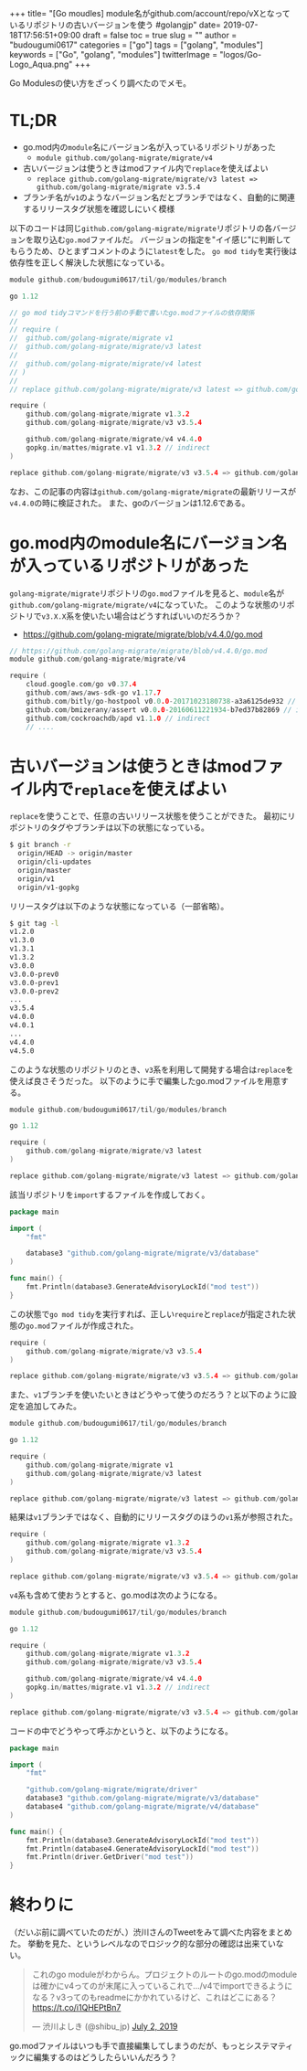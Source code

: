 +++
title= "[Go moudles] module名がgithub.com/account/repo/vXとなっているリポジトリの古いバージョンを使う #golangjp"
date= 2019-07-18T17:56:51+09:00
draft = false
toc = true
slug = ""
author = "budougumi0617"
categories = ["go"]
tags = ["golang", "modules"]
keywords = ["Go", "golang", "modules"]
twitterImage = "logos/Go-Logo_Aqua.png"
+++

Go Modulesの使い方をざっくり調べたのでメモ。

<!--more-->

# TL;DR
- go.mod内の`module`名にバージョン名が入っているリポジトリがあった
    - `module github.com/golang-migrate/migrate/v4`
- 古いバージョンは使うときはmodファイル内で`replace`を使えばよい
    - `replace github.com/golang-migrate/migrate/v3 latest => github.com/golang-migrate/migrate v3.5.4`
- ブランチ名が`v1`のようなバージョン名だとブランチではなく、自動的に関連するリリースタグ状態を確認しにいく模様

以下のコードは同じ`github.com/golang-migrate/migrate`リポジトリの各バージョンを取り込む`go.mod`ファイルだ。
バージョンの指定を"イイ感じ"に判断してもらうため、ひとまずコメントのように`latest`をした。
`go mod tidy`を実行後は依存性を正しく解決した状態になっている。

```c
module github.com/budougumi0617/til/go/modules/branch

go 1.12

// go mod tidyコマンドを行う前の手動で書いたgo.modファイルの依存関係
//
// require (
// 	github.com/golang-migrate/migrate v1
// 	github.com/golang-migrate/migrate/v3 latest
//
// 	github.com/golang-migrate/migrate/v4 latest
// )
//
// replace github.com/golang-migrate/migrate/v3 latest => github.com/golang-migrate/migrate v3.5.4

require (
	github.com/golang-migrate/migrate v1.3.2
	github.com/golang-migrate/migrate/v3 v3.5.4

	github.com/golang-migrate/migrate/v4 v4.4.0
	gopkg.in/mattes/migrate.v1 v1.3.2 // indirect
)

replace github.com/golang-migrate/migrate/v3 v3.5.4 => github.com/golang-migrate/migrate v3.5.4+incompatible

```

なお、この記事の内容は`github.com/golang-migrate/migrate`の最新リリースが`v4.4.0`の時に検証された。
また、goのバージョンは1.12.6である。

# go.mod内のmodule名にバージョン名が入っているリポジトリがあった
`golang-migrate/migrate`リポジトリの`go.mod`ファイルを見ると、`module`名が`github.com/golang-migrate/migrate/v4`になっていた。
このような状態のリポジトリで`v3.X.X`系を使いたい場合はどうすればいいのだろうか？

- https://github.com/golang-migrate/migrate/blob/v4.4.0/go.mod

```c
// https://github.com/golang-migrate/migrate/blob/v4.4.0/go.mod
module github.com/golang-migrate/migrate/v4

require (
	cloud.google.com/go v0.37.4
	github.com/aws/aws-sdk-go v1.17.7
	github.com/bitly/go-hostpool v0.0.0-20171023180738-a3a6125de932 // indirect
	github.com/bmizerany/assert v0.0.0-20160611221934-b7ed37b82869 // indirect
	github.com/cockroachdb/apd v1.1.0 // indirect
    // ....
```


# 古いバージョンは使うときはmodファイル内で`replace`を使えばよい
`replace`を使うことで、任意の古いリリース状態を使うことができた。
最初にリポジトリのタグやブランチは以下の状態になっている。

```bash
$ git branch -r
  origin/HEAD -> origin/master
  origin/cli-updates
  origin/master
  origin/v1
  origin/v1-gopkg
```

リリースタグは以下のような状態になっている（一部省略）。
```bash
$ git tag -l
v1.2.0
v1.3.0
v1.3.1
v1.3.2
v3.0.0
v3.0.0-prev0
v3.0.0-prev1
v3.0.0-prev2
...
v3.5.4
v4.0.0
v4.0.1
...
v4.4.0
v4.5.0
```

このような状態のリポジトリのとき、`v3`系を利用して開発する場合は`replace`を使えば良さそうだった。
以下のように手で編集したgo.modファイルを用意する。

```c
module github.com/budougumi0617/til/go/modules/branch

go 1.12

require (
 	github.com/golang-migrate/migrate/v3 latest
)

replace github.com/golang-migrate/migrate/v3 latest => github.com/golang-migrate/migrate v3.5.4
```

該当リポジトリを`import`するファイルを作成しておく。

```go
package main

import (
	"fmt"

	database3 "github.com/golang-migrate/migrate/v3/database"
)

func main() {
	fmt.Println(database3.GenerateAdvisoryLockId("mod test"))
}
```

この状態で`go mod tidy`を実行すれば、正しい`require`と`replace`が指定された状態の`go.mod`ファイルが作成された。

```c
require (
	github.com/golang-migrate/migrate/v3 v3.5.4
)

replace github.com/golang-migrate/migrate/v3 v3.5.4 => github.com/golang-migrate/migrate v3.5.4+incompatible
```


また、`v1`ブランチを使いたいときはどうやって使うのだろう？と以下のように設定を追加してみた。

```c
module github.com/budougumi0617/til/go/modules/branch

go 1.12

require (
	github.com/golang-migrate/migrate v1
	github.com/golang-migrate/migrate/v3 latest
)

replace github.com/golang-migrate/migrate/v3 latest => github.com/golang-migrate/migrate v3.5.4
```

結果は`v1`ブランチではなく、自動的にリリースタグのほうの`v1`系が参照された。

```c
require (
	github.com/golang-migrate/migrate v1.3.2
	github.com/golang-migrate/migrate/v3 v3.5.4
)

replace github.com/golang-migrate/migrate/v3 v3.5.4 => github.com/golang-migrate/migrate v3.5.4+incompatible
```

`v4`系も含めて使おうとすると、go.modは次のようになる。

```c
module github.com/budougumi0617/til/go/modules/branch

go 1.12

require (
	github.com/golang-migrate/migrate v1.3.2
	github.com/golang-migrate/migrate/v3 v3.5.4

	github.com/golang-migrate/migrate/v4 v4.4.0
	gopkg.in/mattes/migrate.v1 v1.3.2 // indirect
)

replace github.com/golang-migrate/migrate/v3 v3.5.4 => github.com/golang-migrate/migrate v3.5.4+incompatible
```

コードの中でどうやって呼ぶかというと、以下のようになる。

```go
package main

import (
	"fmt"

	"github.com/golang-migrate/migrate/driver"
	database3 "github.com/golang-migrate/migrate/v3/database"
	database4 "github.com/golang-migrate/migrate/v4/database"
)

func main() {
	fmt.Println(database3.GenerateAdvisoryLockId("mod test"))
	fmt.Println(database4.GenerateAdvisoryLockId("mod test"))
	fmt.Println(driver.GetDriver("mod test"))
}
```

# 終わりに
（だいぶ前に調べていたのだが、）渋川さんのTweetをみて調べた内容をまとめた。
挙動を見た、というレベルなのでロジック的な部分の確認は出来ていない。

<blockquote class="twitter-tweet"><p lang="ja" dir="ltr">これのgo moduleがわからん。プロジェクトのルートのgo.modのmoduleは確かにv4ってのが末尾に入っているこれで.../v4でimportできるようになる？v3ってのもreadmeにかかれているけど、これはどこにある？<a href="https://t.co/i1QHEPtBn7">https://t.co/i1QHEPtBn7</a></p>&mdash; 渋川よしき (@shibu_jp) <a href="https://twitter.com/shibu_jp/status/1146184060852563969?ref_src=twsrc%5Etfw">July 2, 2019</a></blockquote> <script async src="https://platform.twitter.com/widgets.js" charset="utf-8"></script>

go.modファイルはいつも手で直接編集してしまうのだが、もっとシステマティックに編集するのはどうしたらいいんだろう？
